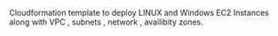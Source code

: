 Cloudformation template to deploy LINUX and Windows EC2 Instances along with VPC , subnets , network , availibity zones.
